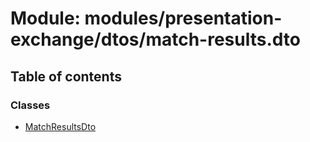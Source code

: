 # Module: modules/presentation-exchange/dtos/match-results.dto

## Table of contents

### Classes

- [MatchResultsDto](../classes/modules_presentation_exchange_dtos_match_results_dto.MatchResultsDto.md)
